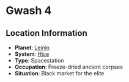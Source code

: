 # Gwash 4

## Location Information
- **Planet**: [Leinin](../planet--leinin.md)
- **System**: [Hice](../../../system--hice.md)
- **Type**: Spacestation
- **Occupation**: Freeze-dried ancient corpses
- **Situation**: Black market for the elite